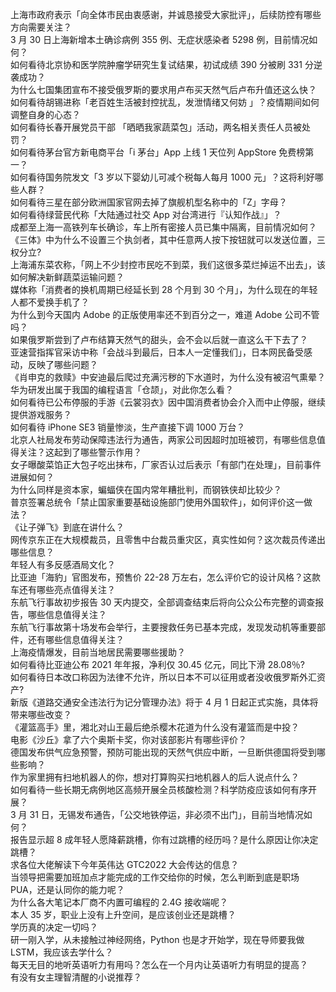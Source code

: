 上海市政府表示「向全体市民由衷感谢，并诚恳接受大家批评」，后续防控有哪些方向需要关注？  
3 月 30 日上海新增本土确诊病例 355 例、无症状感染者 5298 例，目前情况如何？  
如何看待北京协和医学院肿瘤学研究生复试结果，初试成绩 390 分被刷 331 分逆袭成功？  
为什么七国集团宣布不接受俄罗斯的要求用卢布买天然气后卢布升值还这么快？  
如何看待胡锡进称「老百姓生活被封控扰乱，发泄情绪又何妨 」？疫情期间如何调整自身的心态？  
如何看待长春开展党员干部 「晒晒我家蔬菜包」活动，两名相关责任人员被处罚？  
如何看待茅台官方新电商平台「i 茅台」App 上线 1 天位列 AppStore 免费榜第一？  
如何看待国务院发文「3 岁以下婴幼儿可减个税每人每月 1000 元」？这将利好哪些人群？  
如何看待三星在部分欧洲国家官网去掉了旗舰机型名称中的「Z」字母？  
如何看待绿营民代称「大陆通过社交 App 对台湾进行『认知作战』」？  
成都至上海一高铁列车长确诊，车上所有密接人员已集中隔离，目前情况如何？  
《三体》中为什么不设置三个执剑者，其中任意两人按下按钮就可以发送位置，三权分立?  
上海浦东菜农称，「网上不少封控市民吃不到菜，我们这很多菜烂掉运不出去」，该如何解决新鲜蔬菜运输问题？  
媒体称「消费者的换机周期已经延长到 28 个月到 30 个月」，为什么现在的年轻人都不爱换手机了？  
为什么到今天国内 Adobe 的正版使用率还不到百分之一，难道 Adobe 公司不管吗？  
如果俄罗斯尝到了卢布结算天然气的甜头，会不会以后就一直这么干下去了？  
亚速营指挥官采访中称「会战斗到最后，日本人一定懂我们」，日本网民备受感动，反映了哪些问题？  
《肖申克的救赎》中安迪最后爬过充满污秽的下水道时，为什么没有被沼气熏晕？  
华为研发出属于我国的编程语言「仓颉」，对此你怎么看？  
如何看待已公布停服的手游《云裳羽衣》因中国消费者协会介入而中止停服，继续提供游戏服务？  
如何看待 iPhone SE3 销量惨淡，生产直接下调 1000 万台？  
北京人社局发布劳动保障违法行为通告，两家公司因超时加班被罚，有哪些信息值得关注？这起到了哪些警示作用？  
女子曝酸菜馅正大包子吃出抹布，厂家否认过后表示「有部门在处理」，目前事件进展如何？  
为什么同样是资本家，蝙蝠侠在国内常年糟批判，而钢铁侠却比较少？  
普京签署总统令「禁止国家重要基础设施部门使用外国软件」，如何评价这一做法？  
《让子弹飞》到底在讲什么？  
网传京东正在大规模裁员，且零售中台裁员重灾区，真实性如何？这次裁员传递出哪些信息？  
年轻人有多反感酒局文化？  
比亚迪「海豹」官图发布，预售价 22-28 万左右，怎么评价它的设计风格？这款车还有哪些亮点值得关注？  
东航飞行事故初步报告 30 天内提交，全部调查结束后将向公众公布完整的调查报告，哪些信息值得关注？  
东航飞行事故第十场发布会举行，主要搜救任务已基本完成，发现发动机等重要部件，还有哪些信息值得关注？  
上海疫情爆发，目前当地居民需要哪些援助？  
如何看待比亚迪公布 2021 年年报，净利仅 30.45 亿元，同比下滑 28.08％?  
如何看待日本改口称因为法律不允许，所以日本不可以征用或者没收俄罗斯外汇资产?  
新版《道路交通安全违法行为记分管理办法》将于 4 月 1 日起正式实施，具体将带来哪些改变？  
《灌篮高手》里，湘北对山王最后绝杀樱木花道为什么没有灌篮而是中投？  
电影《沙丘》拿了六个奥斯卡奖，你对该部影片有哪些评价？  
德国发布供气应急预警，预防可能出现的天然气供应中断，一旦断供德国将受到哪些影响？  
作为家里拥有扫地机器人的你，想对打算购买扫地机器人的后人说点什么？  
如何看待一些长期无病例地区高频开展全员核酸检测？科学防疫应该如何有序开展？  
3 月 31 日，无锡发布通告，「公交地铁停运，非必须不出门」，目前当地情况如何？  
报告显示超 8 成年轻人愿降薪跳槽，你有过跳槽的经历吗？是什么原因让你决定跳槽？  
求各位大佬解读下今年英伟达 GTC2022 大会传达的信息？  
当领导把需要加班加点才能完成的工作交给你的时候，怎么判断到底是职场 PUA，还是认同你的能力呢？  
为什么各大笔记本厂商不内置可编程的 2.4G 接收端呢？  
本人 35 岁，职业上没有上升空间，是应该创业还是跳槽？  
学历真的决定一切吗？  
研一刚入学，从未接触过神经网络，Python 也是才开始学，现在导师要我做 LSTM，我应该去学什么？  
每天无目的地听英语听力有用吗？怎么在一个月内让英语听力有明显的提高？  
有没有女主理智清醒的小说推荐？  
